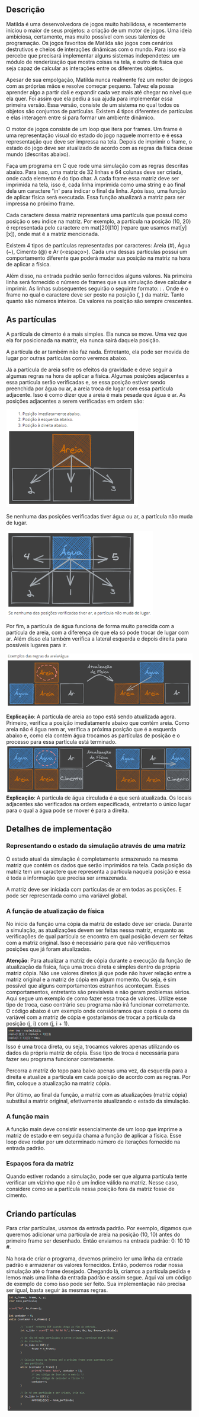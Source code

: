 ## Descrição
Matilda é uma desenvolvedora de jogos muito habilidosa, e recentemente iniciou o maior de seus projetos: a criação de um motor de jogos. Uma ideia ambiciosa, certamente, mas muito possível com seus talentos de programação. Os jogos favoritos de Matilda são jogos com cenários destrutivos e cheios de interações dinâmicas com o mundo. Para isso ela percebe que precisará implementar alguns sistemas independetes: um módulo de renderização que mostra coisas na tela, e outro de física que seja capaz de calcular as interações entre os diferentes objetos.

Apesar de sua empolgação, Matilda nunca realmente fez um motor de jogos com as próprias mãos e resolve começar pequeno. Talvez ela possa aprender algo a partir dali e expandir cada vez mais até chegar no nível que ela quer. Foi assim que ela pediu a sua ajuda para implementar essa primeira versão. Essa versão, consiste de um sistema no qual todos os objetos são conjuntos de partículas. Existem 4 tipos diferentes de partículas e elas interagem entre si para formar um ambiente dinâmico.

O motor de jogos consiste de um loop que itera por frames. Um frame é uma representação visual do estado do jogo naquele momento e é essa representação que deve ser impressa na tela. Depois de imprimir o frame, o estado do jogo deve ser atualizado de acordo com as regras da física desse mundo (descritas abaixo).

Faça um programa em C que rode uma simulação com as regras descritas abaixo. Para isso, uma matriz de 32 linhas e 64 colunas deve ser criada, onde cada elemento é do tipo char. A cada frame essa matriz deve ser imprimida na tela, isso é, cada linha imprimida como uma string e ao final dela um caractere '\n' para indicar o final da linha. Após isso, uma função de aplicar física será executada. Essa função atualizará a matriz para ser impressa no próximo frame.

Cada caractere dessa matriz representará uma partícula que possui como posição o seu índice na matriz. Por exemplo, a partícula na posição (10, 20) é representada pelo caractere em mat[20][10] (repare que usamos mat[y][x]), onde mat é a matriz mencionada.

Existem 4 tipos de partículas representadas por caracteres: Areia (#), Água (~), Cimento (@) e Ar (<espaço>). Cada uma dessas partículas possui um comportamento diferente que poderá mudar sua posição na matriz na hora de aplicar a física.

Além disso, na entrada padrão serão fornecidos alguns valores. Na primeira linha será fornecido o número de frames que sua simulação deve calcular e imprimir. As linhas subsequentes seguirão o seguinte formato: <frame>: <x> <y> <char>. Onde <frame> é o frame no qual o caractere <char> deve ser posto na posição (<x>, <y>) da matriz. Tanto <x> quanto <y> são números inteiros. Os valores na posição <frame> são sempre crescentes.
## As partículas
  A partícula de cimento é a mais simples. Ela nunca se move. Uma vez que ela for posicionada na matriz, ela nunca sairá daquela posição.

A partícula de ar também não faz nada. Entretanto, ela pode ser movida de lugar por outras partículas como veremos abaixo.

Já a partícula de areia sofre os efeitos da gravidade e deve seguir a algumas regras na hora de aplicar a física. Algumas posições adjacentes a essa partícula serão verificadas e, se essa posição estiver sendo preenchida por água ou ar, a areia troca de lugar com essa partícula adjacente. Isso é como dizer que a areia é mais pesada que água e ar. As posições adjacentes a serem verificadas em ordem são:
  
![alt-text](https://github.com/niicao/USP/blob/main/Laborat%C3%B3rio%20de%20ICC%20(Laboratory%20of%20Computer%20Science%20Introduction)/Lista%204%20(Fun%C3%A7%C3%B5es%20e%20Ponteiros)/Simula%C3%A7%C3%A3o%20de%20Part%C3%ADculas/simulacaoparticulas0.png)
  
Se nenhuma das posições verificadas tiver água ou ar, a partícula não muda de lugar.
  
![alt-text](https://github.com/niicao/USP/blob/main/Laborat%C3%B3rio%20de%20ICC%20(Laboratory%20of%20Computer%20Science%20Introduction)/Lista%204%20(Fun%C3%A7%C3%B5es%20e%20Ponteiros)/Simula%C3%A7%C3%A3o%20de%20Part%C3%ADculas/simulacaoparticulas1.png)
  
Por fim, a partícula de água funciona de forma muito parecida com a partícula de areia, com a diferença de que ela só pode trocar de lugar com ar. Além disso ela também verifica a lateral esquerda e depois direita para possíveis lugares para ir.
  
![alt-text](https://github.com/niicao/USP/blob/main/Laborat%C3%B3rio%20de%20ICC%20(Laboratory%20of%20Computer%20Science%20Introduction)/Lista%204%20(Fun%C3%A7%C3%B5es%20e%20Ponteiros)/Simula%C3%A7%C3%A3o%20de%20Part%C3%ADculas/simulacaoparticulas2.png)
  
  **Explicação**: A partícula de areia ao topo está sendo atualizada agora. Primeiro, verifica a posição imediatamente abaixo que contém areia. Como areia não é água nem ar, verifica a próxima posição que é a esquerda abaixo e, como ela contém água trocamos as partículas de posição e o processo para essa partícula está terminado.
![alt-text](https://github.com/niicao/USP/blob/main/Laborat%C3%B3rio%20de%20ICC%20(Laboratory%20of%20Computer%20Science%20Introduction)/Lista%204%20(Fun%C3%A7%C3%B5es%20e%20Ponteiros)/Simula%C3%A7%C3%A3o%20de%20Part%C3%ADculas/simulacaoparticulas3.png)
  **Explicação**: A partícula de água circulada é a que será atualizada. Os locais adjacentes são verificados na ordem especificada, entretanto o único lugar para o qual a água pode se mover é para a direita.
 ## Detalhes de implementação
### Representando o estado da simulação através de uma matriz
O estado atual da simulação é completamente armazenado na mesma matriz que contém os dados que serão imprimidos na tela. Cada posição da matriz tem um caractere que representa a partícula naquela posição e essa é toda a informação que precisa ser armazenada.

A matriz deve ser iniciada com partículas de ar em todas as posições. E pode ser representada como uma variável global.

### A função de atualização de física
No início da função uma cópia da matriz de estado deve ser criada. Durante a simulação, as atualizações devem ser feitas nessa matriz, enquanto as verificações de qual partícula se encontra em qual posição devem ser feitas com a matriz original. Isso é necessário para que não verifiquemos posições que já foram atualizadas.

**Atenção**: Para atualizar a matriz de cópia durante a execução da função de atualização da física, faça uma troca direta e simples dentro da própria matriz cópia. Não use valores diretos já que pode não haver relação entre a matriz original e a matriz de cópia em algum momento. Ou seja, é sim possível que alguns comportamentos estranhos aconteçam. Esses comportamentos, entretanto são previsíveis e não geram problemas sérios. Aqui segue um exemplo de como fazer essa troca de valores. Utilize esse tipo de troca, caso contrário seu programa não irá funcionar corretamente. O código abaixo é um exemplo onde consideramos que copia é o nome da variável com a matriz de cópia e gostaríamos de trocar a partícula da posição (j, i) com (j, i + 1).
  ![alt-text](https://github.com/niicao/USP/blob/main/Laborat%C3%B3rio%20de%20ICC%20(Laboratory%20of%20Computer%20Science%20Introduction)/Lista%204%20(Fun%C3%A7%C3%B5es%20e%20Ponteiros)/Simula%C3%A7%C3%A3o%20de%20Part%C3%ADculas/simulacaoparticulas4.png)
Isso é uma troca direta, ou seja, trocamos valores apenas utilizando os dados da própria matriz de cópia. Esse tipo de troca é necessária para fazer seu programa funcionar corretamente.

Percorra a matriz do topo para baixo apenas uma vez, da esquerda para a direita e atualize a partícula em cada posição de acordo com as regras. Por fim, coloque a atualização na matriz cópia.

Por último, ao final da função, a matriz com as atualizações (matriz cópia) substitui a matriz original, efetivamente atualizando o estado da simulação.

### A função main
A função main deve consistir essencialmente de um loop que imprime a matriz de estado e em seguida chama a função de aplicar a física. Esse loop deve rodar por um determinado número de iterações fornecido na entrada padrão.

### Espaços fora da matriz
Quando estiver rodando a simulação, pode ser que alguma partícula tente verificar um vizinho que não é um índice válido na matriz. Nesse caso, considere como se a partícula nessa posição fora da matriz fosse de cimento.

## Criando partículas
Para criar partículas, usamos da entrada padrão. Por exemplo, digamos que queremos adicionar uma partícula de areia na posição (10, 10) antes do primeiro frame ser desenhado. Então enviamos na entrada padrão: 0: 10 10 #.

Na hora de criar o programa, devemos primeiro ler uma linha da entrada padrão e armazenar os valores fornecidos. Então, podemos rodar nossa simulação até o frame desejado. Chegando lá, criamos a partícula pedida e lemos mais uma linha da entrada padrão e assim segue. Aqui vai um código de exemplo de como isso pode ser feito. Sua implementação não precisa ser igual, basta seguir às mesmas regras.
  ![alt-text](https://github.com/niicao/USP/blob/main/Laborat%C3%B3rio%20de%20ICC%20(Laboratory%20of%20Computer%20Science%20Introduction)/Lista%204%20(Fun%C3%A7%C3%B5es%20e%20Ponteiros)/Simula%C3%A7%C3%A3o%20de%20Part%C3%ADculas/simulacaoparticulas5.png)
